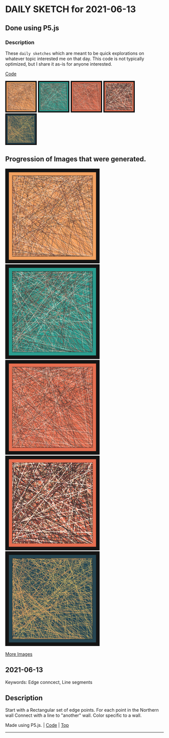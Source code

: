 # DAILY SKETCH for 2021-06-13

## Done using P5.js

### Description

These `daily sketches` which are meant to be quick explorations     on whatever topic interested me on that day. This code is not typically optimized, but I share it as-is     for anyone interested.

[Code](2021-06-13) 

<img src = 'images/keep_2021-06-14-00-17-59.png' width = '100'> <img src = 'images/keep_2021-06-14-00-18-49.png' width = '100'> <img src = 'images/keep_2021-06-14-00-19-01.png' width = '100'> <img src = 'images/keep_2021-06-14-00-19-30.png' width = '100'> <img src = 'images/keep_2021-06-14-00-28-01.png' width = '100'> 

## Progression of Images that were generated.

<img src = 'images/keep_2021-06-14-00-17-59.png' width = '300'> 
<img src = 'images/keep_2021-06-14-00-18-49.png' width = '300'> 
<img src = 'images/keep_2021-06-14-00-19-01.png' width = '300'> 
<img src = 'images/keep_2021-06-14-00-19-30.png' width = '300'> 
<img src = 'images/keep_2021-06-14-00-28-01.png' width = '300'> 


[More Images](2021-06-13/images) 


 ## 2021-06-13
Keywords: Edge conncect, Line segments
 

## Description 

 Start with a Rectangular set of edge points. For each point in the Northern wall
 Connect with a line to "another" wall. Color specific to a wall.
 

Made using P5.js. | [Code](2021/2021-06-13/) | [Top](#daily-sketches) 

-----

